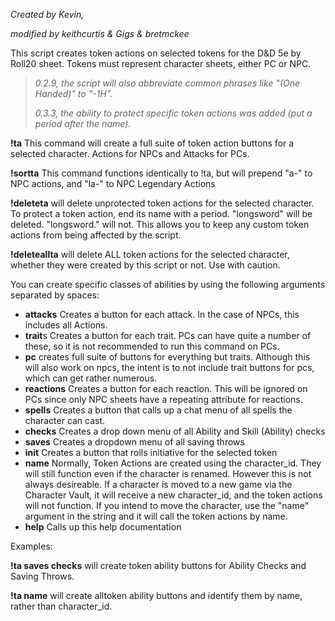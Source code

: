 *Created by Kevin,*

*modified by keithcurtis & Gigs & bretmckee*

This script creates token actions on selected tokens for the D&D 5e by Roll20 sheet. Tokens must represent character sheets, either PC or NPC.

> *0.2.9, the script will also abbreviate common phrases like "(One Handed)" to "-1H".*
> 
> *0.3.3, the ability to protect specific token actions was added (put a period after the name).*

**!ta** This command will create a full suite of token action buttons for a selected character. Actions for NPCs and Attacks for PCs.

**!sortta** This command functions identically to !ta, but will prepend "a-" to NPC actions, and "la-" to NPC Legendary Actions

**!deleteta** will delete unprotected token actions for the selected character. To protect a token action, end its name with a period. "longsword" will be deleted. "longsword." will not. This allows you to keep any custom token actions from being affected by the script.

**!deleteallta** will delete ALL token actions for the selected character, whether they were created by this script or not. Use with caution.


You can create specific classes of abilities by using the following arguments separated by spaces:
- **attacks** Creates a button for each attack. In the case of NPCs, this includes all Actions.
- **trait**s Creates a button for each trait. PCs can have quite a number of these, so it is not recommended to run this command on PCs.
- **pc** creates full suite of buttons for everything but traits. Although this will also work on npcs, the intent is to not include trait buttons for pcs, which can get rather numerous. 
- **reactions** Creates a button for each reaction. This will be ignored on PCs since only NPC sheets have a repeating attribute for reactions.
- **spells** Creates a button that calls up a chat menu of all spells the character can cast.
- **checks** Creates a drop down menu of all Ability and Skill (Ability) checks
- **saves** Creates a dropdown menu of all saving throws
- **init** Creates a button that rolls initiative for the selected token
- **name** Normally, Token Actions are created using the character_id. They will still function even if the character is renamed. However this is not always desireable. If a character is moved to a new game via the Character Vault, it will receive a new character_id, and the token actions will not function. If you intend to move the character, use the "name" argument in the string and it will call the token actions by name.
- **help** Calls up this help documentation

Examples:

**!ta saves checks** will create token ability buttons for Ability Checks and Saving Throws.

**!ta name** will create alltoken ability buttons and identify them by name, rather than character_id.
